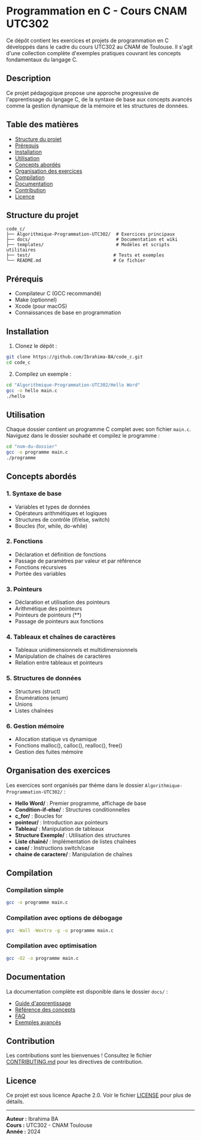 # Programmation en C - Cours CNAM UTC302

Ce dépôt contient les exercices et projets de programmation en C développés dans le cadre du cours UTC302 au CNAM de Toulouse. Il s'agit d'une collection complète d'exemples pratiques couvrant les concepts fondamentaux du langage C.

## Description
Ce projet pédagogique propose une approche progressive de l'apprentissage du langage C, de la syntaxe de base aux concepts avancés comme la gestion dynamique de la mémoire et les structures de données.

## Table des matières

- [Structure du projet](#structure-du-projet)
- [Prérequis](#prérequis)
- [Installation](#installation)
- [Utilisation](#utilisation)
- [Concepts abordés](#concepts-abordés)
- [Organisation des exercices](#organisation-des-exercices)
- [Compilation](#compilation)
- [Documentation](#documentation)
- [Contribution](#contribution)
- [Licence](#licence)

## Structure du projet

```
code_c/
├── Algorithmique-Programmation-UTC302/  # Exercices principaux
├── docs/                                # Documentation et wiki
├── templates/                           # Modèles et scripts utilitaires
├── test/                               # Tests et exemples
└── README.md                           # Ce fichier
```

## Prérequis

- Compilateur C (GCC recommandé)
- Make (optionnel)
- Xcode (pour macOS)
- Connaissances de base en programmation

## Installation

1. Clonez le dépôt :
```bash
git clone https://github.com/Ibrahima-BA/code_c.git
cd code_c
```

2. Compilez un exemple :
```bash
cd "Algorithmique-Programmation-UTC302/Hello Word"
gcc -o hello main.c
./hello
```

## Utilisation

Chaque dossier contient un programme C complet avec son fichier `main.c`. Naviguez dans le dossier souhaité et compilez le programme :

```bash
cd "nom-du-dossier"
gcc -o programme main.c
./programme
```

## Concepts abordés

### 1. Syntaxe de base
- Variables et types de données
- Opérateurs arithmétiques et logiques
- Structures de contrôle (if/else, switch)
- Boucles (for, while, do-while)

### 2. Fonctions
- Déclaration et définition de fonctions
- Passage de paramètres par valeur et par référence
- Fonctions récursives
- Portée des variables

### 3. Pointeurs
- Déclaration et utilisation des pointeurs
- Arithmétique des pointeurs
- Pointeurs de pointeurs (**)
- Passage de pointeurs aux fonctions

### 4. Tableaux et chaînes de caractères
- Tableaux unidimensionnels et multidimensionnels
- Manipulation de chaînes de caractères
- Relation entre tableaux et pointeurs

### 5. Structures de données
- Structures (struct)
- Énumérations (enum)
- Unions
- Listes chaînées

### 6. Gestion mémoire
- Allocation statique vs dynamique
- Fonctions malloc(), calloc(), realloc(), free()
- Gestion des fuites mémoire

## Organisation des exercices

Les exercices sont organisés par thème dans le dossier `Algorithmique-Programmation-UTC302/` :

- **Hello Word/** : Premier programme, affichage de base
- **Condition-if-else/** : Structures conditionnelles
- **c_for/** : Boucles for
- **pointeur/** : Introduction aux pointeurs
- **Tableau/** : Manipulation de tableaux
- **Structure Exemple/** : Utilisation des structures
- **Liste chainé/** : Implémentation de listes chaînées
- **case/** : Instructions switch/case
- **chaine de caractere/** : Manipulation de chaînes

## Compilation

### Compilation simple
```bash
gcc -o programme main.c
```

### Compilation avec options de débogage
```bash
gcc -Wall -Wextra -g -o programme main.c
```

### Compilation avec optimisation
```bash
gcc -O2 -o programme main.c
```

## Documentation

La documentation complète est disponible dans le dossier `docs/` :
- [Guide d'apprentissage](docs/guide-apprentissage.md)
- [Référence des concepts](docs/concepts.md)
- [FAQ](docs/faq.md)
- [Exemples avancés](docs/exemples-avances.md)

## Contribution

Les contributions sont les bienvenues ! Consultez le fichier [CONTRIBUTING.md](CONTRIBUTING.md) pour les directives de contribution.

## Licence

Ce projet est sous licence Apache 2.0. Voir le fichier [LICENSE](LICENSE) pour plus de détails.

---

**Auteur :** Ibrahima BA  
**Cours :** UTC302 - CNAM Toulouse  
**Année :** 2024
